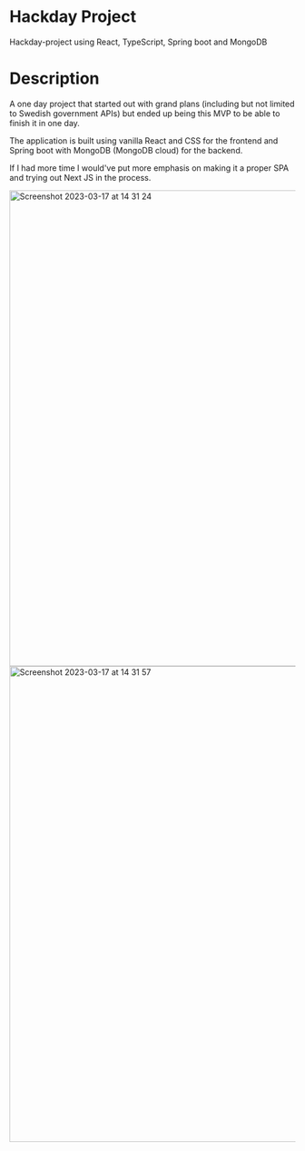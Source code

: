 # Hackday Project
Hackday-project using React, TypeScript, Spring boot and MongoDB

# Description
A one day project that started out with grand plans (including but not limited to Swedish government APIs) but ended up being this MVP to be able to finish it in one day.

The application is built using vanilla React and CSS for the frontend and Spring boot with MongoDB (MongoDB cloud) for the backend.

If I had more time I would've put more emphasis on making it a proper SPA and trying out Next JS in the process.

<img width="838" alt="Screenshot 2023-03-17 at 14 31 24" src="https://user-images.githubusercontent.com/73140092/225921434-f760deca-e134-40bc-83c1-8f0417364871.png">
<img width="838" alt="Screenshot 2023-03-17 at 14 31 57" src="https://user-images.githubusercontent.com/73140092/225921446-73b15440-d69a-44e4-abf4-d3477c716df4.png">
